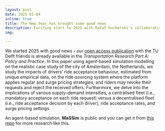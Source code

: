 ```yaml
---
layout: post
date: 2025-01-04
inline: true
title: The New Year has brought some good news
description: Exciting start to 2025 with Rafał Kucharski's collaborative open access publication in Transportation Research Part A: Policy and Practice. Explore agent-based simulation modeling on ride-sourcing systems in Amsterdam, analyzing impacts of drivers’ behavior, surge pricing strategies, and fleet dynamics. Learn more about MaSSim and access it through GitHub for advanced research.
img: 

---
```

We started 2025 with good news - our [open access publication](https://lnkd.in/ei3jQ8HR) with the TU Delft friends is already available in the _Transportation Research Part A: Policy and Practice_. In this paper using agent-based simulation modelling on the realistic case study of the city of Amsterdam, the Netherlands, we study the impacts of drivers’ ride acceptance behaviour, estimated from unique empirical data, on the ride-sourcing system where the platform applies regular and surge pricing strategies, and riders may revoke their requests and reject the received offers. Furthermore, we delve into the implications of various supply–demand intensities, a centralised fleet (i.e., mandatory acceptance on each ride request) versus a decentralised fleet (i.e., ride acceptance decision by each driver), ride acceptance rates, and surge pricing settings.

An agent-based simulation, **MaSSim** is public and you can get it from [this repo](https://github.com/RafalKucharskiPK/MaaSSim) for more research like this.
